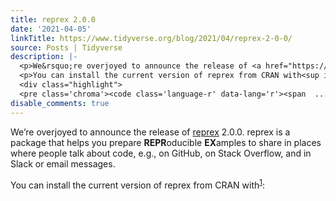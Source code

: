 ```yaml
---
title: reprex 2.0.0
date: '2021-04-05'
linkTitle: https://www.tidyverse.org/blog/2021/04/reprex-2-0-0/
source: Posts | Tidyverse
description: |-
  <p>We&rsquo;re overjoyed to announce the release of <a href="https://reprex.tidyverse.org" target="_blank" rel="noopener">reprex</a> 2.0.0. reprex is a package that helps you prepare <strong>REPR</strong>oducible <strong>EX</strong>amples to share in places where people talk about code, e.g., on GitHub, on Stack Overflow, and in Slack or email messages.</p>
  <p>You can install the current version of reprex from CRAN with<sup id="fnref:1"><a href="#fn:1" class="footnote-ref" role="doc-noteref">1</a></sup>:</p>
  <div class="highlight">
  <pre class='chroma'><code class='language-r' data-lang='r'><span  ...
disable_comments: true
---
```

<p>We&rsquo;re overjoyed to announce the release of <a href="https://reprex.tidyverse.org" target="_blank" rel="noopener">reprex</a> 2.0.0. reprex is a package that helps you prepare <strong>REPR</strong>oducible <strong>EX</strong>amples to share in places where people talk about code, e.g., on GitHub, on Stack Overflow, and in Slack or email messages.</p>
<p>You can install the current version of reprex from CRAN with<sup id="fnref:1"><a href="#fn:1" class="footnote-ref" role="doc-noteref">1</a></sup>:</p>
<div class="highlight">
<pre class='chroma'><code class='language-r' data-lang='r'><span  ...